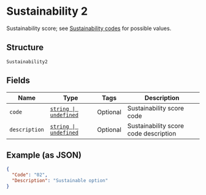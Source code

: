 
# Sustainability 2

Sustainability score; see [Sustainability codes](#tag/Reference-codes/Sustainability-codes) for possible values.

## Structure

`Sustainability2`

## Fields

| Name | Type | Tags | Description |
|  --- | --- | --- | --- |
| `code` | [`string \| undefined`](../../doc/models/string-enum.md) | Optional | Sustainability score code |
| `description` | [`string \| undefined`](../../doc/models/string-enum.md) | Optional | Sustainability score code description |

## Example (as JSON)

```json
{
  "Code": "02",
  "Description": "Sustainable option"
}
```

